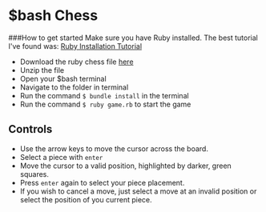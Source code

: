 # $bash Chess
###How to get started
Make sure you have Ruby installed. The best tutorial I've found was: [Ruby Installation Tutorial](http://installrails.com/steps)
- Download the ruby chess file [here]()
- Unzip the file
- Open your $bash terminal
- Navigate to the folder in terminal
- Run the command `$ bundle install` in the terminal
- Run the command `$ ruby game.rb` to start the game

## Controls
- Use the arrow keys to move the cursor across the board.
- Select a piece with `enter`
- Move the cursor to a valid position, highlighted by darker, green squares.
- Press `enter` again to select your piece placement.
- If you wish to cancel a move, just select a move at an invalid position or select the position of you current piece.
